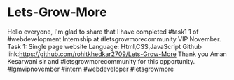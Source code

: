 # Lets-Grow-More
Hello everyone,  I'm glad to share that I have completed #task1 1 of #webdevelopment Internship at #letsgrowmorecommunity VIP November.  Task 1: Single page website  Language: Html,CSS,JavaScript  Github link:https://github.com/rohitkhedkar2709/Lets-Grow-More    Thank you Aman Kesarwani sir and #letsgrowmorecommunity for this opportunity.   #lgmvipnovember #intern #webdeveloper #letsgrowmore
